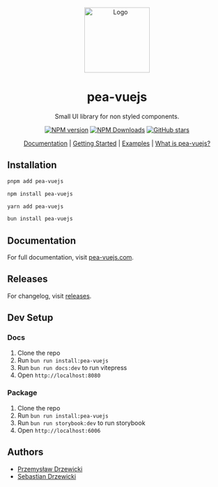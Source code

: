 <br />
<p align="center">
  <a href="https://github.com/webonweb/pea-vuejs">
    <img src="https://pea-vuejs.com/logo.svg" alt="Logo" width="150" />
  </a>

<h1 align="center">
pea-vuejs
</h1>
<p align="center">
Small UI library for non styled components.
<p>

<p align="center">
<a href="https://www.npmjs.com/package/pea-vuejs" target="__blank"><img src="https://img.shields.io/npm/v/pea-vuejs?style=flat&colorA=002438&colorB=41c399" alt="NPM version"></a>
<a href="https://www.npmjs.com/package/pea-vuejs" target="__blank"><img alt="NPM Downloads" src="https://img.shields.io/npm/dm/pea-vuejs?flat&colorA=002438&colorB=41c399"></a>
<a href="https://github.com/webonweb/pea-vuejs" target="__blank"><img alt="GitHub stars" src="https://img.shields.io/github/stars/webonweb/pea-vuejs?flat&colorA=002438&colorB=41c399"></a>
</p>

<p align="center">
 <a href="https://pea-vuejs.com">Documentation</a> | <a href="https://pea-vuejs.com/overview/getting-started.html">Getting Started</a> | <a href="https://pea-vuejs.com/">Examples</a> | <a href="https://pea-vuejs.com/overview/introduction.html">What is pea-vuejs?</a>
</p>

<!-- ![hero image]()
<em>design by: [Przemysław Drzewicki](https://github.com/voil)</em> -->

## Installation

```bash
pnpm add pea-vuejs
```

```bash
npm install pea-vuejs
```

```bash
yarn add pea-vuejs
```

```bash
bun install pea-vuejs
```

## Documentation

For full documentation, visit [pea-vuejs.com](https://pea-vuejs.com).

## Releases

For changelog, visit [releases](https://github.com/webonweb/pea-vuejs/releases).

## Dev Setup

### Docs

1. Clone the repo
2. Run `bun run install:pea-vuejs`
3. Run `bun run docs:dev` to run vitepress
4. Open `http://localhost:8080`

### Package

1. Clone the repo
2. Run `bun run install:pea-vuejs`
3. Run `bun run storybook:dev` to run storybook
4. Open `http://localhost:6006`

## Authors

- [Przemysław Drzewicki](https://github.com/voil)
- [Sebastian Drzewicki](https://github.com/ddosdor)
